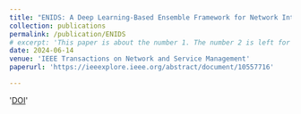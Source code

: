 ```yaml
---
title: "ENIDS: A Deep Learning-Based Ensemble Framework for Network Intrusion Detection Systems"
collection: publications
permalink: /publication/ENIDS
# excerpt: 'This paper is about the number 1. The number 2 is left for future work.'
date: 2024-06-14
venue: 'IEEE Transactions on Network and Service Management'
paperurl: 'https://ieeexplore.ieee.org/abstract/document/10557716'

---
```

'[DOI](https://doi.org/10.1109/TNSM.2024.3414305)'